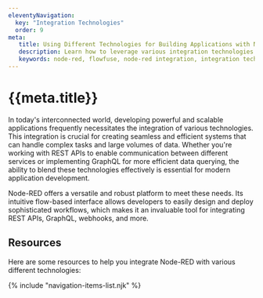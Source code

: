 ```yaml
---
eleventyNavigation:
  key: "Integration Technologies"
  order: 9
meta:
   title: Using Different Technologies for Building Applications with Node-RED.
   description: Learn how to leverage various integration technologies with Node-RED for building robust and interconnected applications.
   keywords: node-red, flowfuse, node-red integration, integration technologies, webhook, rest api
---
```


# {{meta.title}}

In today's interconnected world, developing powerful and scalable applications frequently necessitates the integration of various technologies. This integration is crucial for creating seamless and efficient systems that can handle complex tasks and large volumes of data. Whether you're working with REST APIs to enable communication between different services or implementing GraphQL for more efficient data querying, the ability to blend these technologies effectively is essential for modern application development.

Node-RED offers a versatile and robust platform to meet these needs. Its intuitive flow-based interface allows developers to easily design and deploy sophisticated workflows, which makes it an invaluable tool for integrating REST APIs, GraphQL, webhooks, and more.

## Resources

Here are some resources to help you integrate Node-RED with various different technologies:

{% include "navigation-items-list.njk" %}